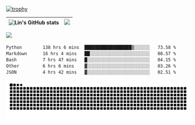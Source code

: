 [![trophy](https://github-profile-trophy.vercel.app/?username=ocss884&column=7)](https://github.com/ocss884)

| ![Lin's GitHub stats](https://github-readme-stats.vercel.app/api?username=ocss884&show_icons=true&hide_border=True&count_private=true) | ![](https://github-readme-streak-stats.herokuapp.com?user=ocss884&hide_border=true&date_format=M%20j%5B%2C%20Y%5D&ring=7EDDCF&fire=7EDDCF") |
| ------------------------------------------------------------ | ------------------------------------------------------------ |

![](https://komarev.com/ghpvc/?username=ocss884&color=brightgreen)

<!--START_SECTION:waka-->

```txt
Python        138 hrs 6 mins  ██████████████████▒░░░░░░   73.58 %
Markdown      16 hrs 4 mins   ██░░░░░░░░░░░░░░░░░░░░░░░   08.57 %
Bash          7 hrs 47 mins   █░░░░░░░░░░░░░░░░░░░░░░░░   04.15 %
Other         6 hrs 6 mins    ▓░░░░░░░░░░░░░░░░░░░░░░░░   03.26 %
JSON          4 hrs 42 mins   ▓░░░░░░░░░░░░░░░░░░░░░░░░   02.51 %
```

<!--END_SECTION:waka-->

<p align="center">
   <img src="https://github.com/ocss884/ocss884/blob/output/github-snake.svg" alt="snake">
</p>
